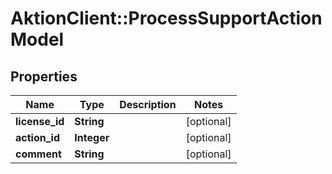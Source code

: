# AktionClient::ProcessSupportActionModel

## Properties
Name | Type | Description | Notes
------------ | ------------- | ------------- | -------------
**license_id** | **String** |  | [optional] 
**action_id** | **Integer** |  | [optional] 
**comment** | **String** |  | [optional] 


